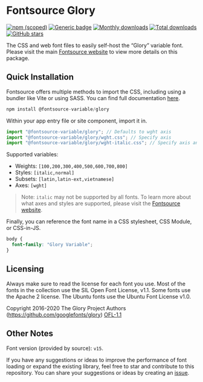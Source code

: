 # Fontsource Glory

[![npm (scoped)](https://img.shields.io/npm/v/@fontsource-variable/glory?color=brightgreen)](https://www.npmjs.com/package/@fontsource-variable/glory) [![Generic badge](https://img.shields.io/badge/fontsource-passing-brightgreen)](https://github.com/fontsource/fontsource) [![Monthly downloads](https://badgen.net/npm/dm/@fontsource-variable/glory)](https://github.com/fontsource/fontsource) [![Total downloads](https://badgen.net/npm/dt/@fontsource-variable/glory)](https://github.com/fontsource/fontsource) [![GitHub stars](https://img.shields.io/github/stars/fontsource/fontsource.svg?style=social&label=Star)](https://github.com/fontsource/fontsource/stargazers)

The CSS and web font files to easily self-host the “Glory” variable font. Please visit the main [Fontsource website](https://fontsource.org/fonts/glory) to view more details on this package.

## Quick Installation

Fontsource offers multiple methods to import the CSS, including using a bundler like Vite or using SASS. You can find full documentation [here](https://fontsource.org/docs/getting-started/introduction).

```javascript
npm install @fontsource-variable/glory
```

Within your app entry file or site component, import it in.

```javascript
import "@fontsource-variable/glory"; // Defaults to wght axis
import "@fontsource-variable/glory/wght.css"; // Specify axis
import "@fontsource-variable/glory/wght-italic.css"; // Specify axis and style
```

Supported variables:
- Weights: `[100,200,300,400,500,600,700,800]`
- Styles: `[italic,normal]`
- Subsets: `[latin,latin-ext,vietnamese]`
- Axes: `[wght]`

> Note: `italic` may not be supported by all fonts. To learn more about what axes and styles are supported, please visit the [Fontsource website](https://fontsource.org/fonts/glory).

Finally, you can reference the font name in a CSS stylesheet, CSS Module, or CSS-in-JS.

```css
body {
  font-family: "Glory Variable";
}
```

## Licensing
Always make sure to read the license for each font you use. Most of the fonts in the collection use the SIL Open Font License, v1.1. Some fonts use the Apache 2 license. The Ubuntu fonts use the Ubuntu Font License v1.0.

Copyright 2016-2020 The Glory Project Authors (https://github.com/googlefonts/glory)
[OFL-1.1](http://scripts.sil.org/OFL)

## Other Notes
Font version (provided by source): `v15`.

If you have any suggestions or ideas to improve the performance of font loading or expand the existing library, feel free to star and contribute to this repository. You can share your suggestions or ideas by creating an [issue](https://github.com/fontsource/fontsource/issues).